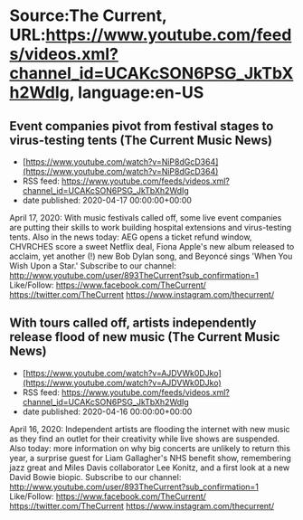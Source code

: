 # Source:The Current, URL:https://www.youtube.com/feeds/videos.xml?channel_id=UCAKcSON6PSG_JkTbXh2WdIg, language:en-US

## Event companies pivot from festival stages to virus-testing tents (The Current Music News)
 - [https://www.youtube.com/watch?v=NiP8dGcD364](https://www.youtube.com/watch?v=NiP8dGcD364)
 - RSS feed: https://www.youtube.com/feeds/videos.xml?channel_id=UCAKcSON6PSG_JkTbXh2WdIg
 - date published: 2020-04-17 00:00:00+00:00

April 17, 2020: With music festivals called off, some live event companies are putting their skills to work building hospital extensions and virus-testing tents. Also in the news today: AEG opens a ticket refund window, CHVRCHES score a sweet Netflix deal, Fiona Apple's new album released to acclaim, yet another (!) new Bob Dylan song, and Beyoncé sings 'When You Wish Upon a Star.'
Subscribe to our channel:
http://www.youtube.com/user/893TheCurrent?sub_confirmation=1
Like/Follow:
https://www.facebook.com/TheCurrent/
https://twitter.com/TheCurrent
https://www.instagram.com/thecurrent/

## With tours called off, artists independently release flood of new music (The Current Music News)
 - [https://www.youtube.com/watch?v=AJDVWk0DJko](https://www.youtube.com/watch?v=AJDVWk0DJko)
 - RSS feed: https://www.youtube.com/feeds/videos.xml?channel_id=UCAKcSON6PSG_JkTbXh2WdIg
 - date published: 2020-04-16 00:00:00+00:00

April 16, 2020: Independent artists are flooding the internet with new music as they find an outlet for their creativity while live shows are suspended. Also today: more information on why big concerts are unlikely to return this year, a surprise guest for Liam Gallagher's NHS benefit show, remembering jazz great and Miles Davis collaborator Lee Konitz, and a first look at a new David Bowie biopic.
Subscribe to our channel:
http://www.youtube.com/user/893TheCurrent?sub_confirmation=1
Like/Follow:
https://www.facebook.com/TheCurrent/
https://twitter.com/TheCurrent
https://www.instagram.com/thecurrent/

